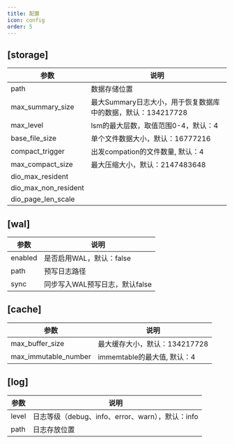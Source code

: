 ```yaml
---
title: 配置
icon: config
order: 5
---
```


## [storage]

| 参数                 | 说明 |
| -------------------- | ---- |
| path                 |  数据存储位置    |
| max_summary_size     |  最大Summary日志大小，用于恢复数据库中的数据，默认：134217728    |
| max_level            |  lsm的最大层数，取值范围0-4，默认：4    |
| base_file_size       |  单个文件数据大小，默认：16777216    |
| compact_trigger      |  出发compation的文件数量, 默认：4    |
| max_compact_size     |  最大压缩大小，默认：2147483648    |
| dio_max_resident     |      |
| dio_max_non_resident |      |
| dio_page_len_scale   |      |

## [wal]

| 参数    | 说明 |
| ------- | ---- |
| enabled | 是否启用WAL，默认：false     |
| path    | 预写日志路径     |
| sync    | 同步写入WAL预写日志，默认false     |

## [cache]

| 参数                 | 说明 |
| -------------------- | ---- |
| max_buffer_size      |  最大缓存大小，默认：134217728    |
| max_immutable_number |  immemtable的最大值, 默认：4    |

## [log]

| 参数  | 说明 |
| ----- | ---- |
| level |  日志等级（debug、info、error、warn），默认：info   |
| path  |  日志存放位置    |